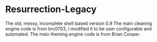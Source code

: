 # Resurrection-Legacy
The old, messy, incomplete shell based version 0.9
The main cleaning engine code is from brc0703, I modified it to be user configurable and automated.
The main theming engine code is from Brian Cooper.
